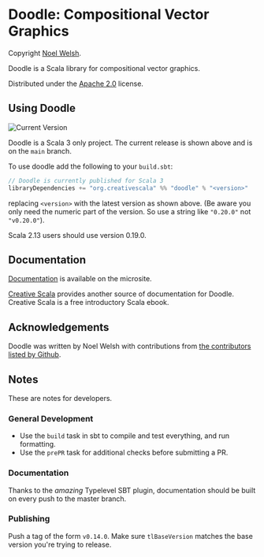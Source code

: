 # Doodle: Compositional Vector Graphics

Copyright [Noel Welsh](http://noelwelsh.com).

Doodle is a Scala library for compositional vector graphics.

Distributed under the [Apache 2.0](http://www.apache.org/licenses/LICENSE-2.0.txt) license.


## Using Doodle

![Current Version](https://img.shields.io/maven-central/v/org.creativescala/doodle_3)

Doodle is a Scala 3 only project. The current release is shown above and is on the `main` branch.

To use doodle add the following to your `build.sbt`:

~~~ scala
// Doodle is currently published for Scala 3
libraryDependencies += "org.creativescala" %% "doodle" % "<version>"
~~~

replacing `<version>` with the latest version as shown above. (Be aware you only need the numeric part of the version. So use a string like `"0.20.0"` not `"v0.20.0"`).

Scala 2.13 users should use version 0.19.0.


## Documentation

[Documentation](https://creativescala.github.io/doodle/) is available on the microsite.

[Creative Scala][creativescala] provides another source of documentation for Doodle. Creative Scala is a free introductory Scala ebook. 

[creativescala]: http://creativescala.org/

## Acknowledgements

Doodle was written by Noel Welsh with contributions from [the contributors listed by Github][github-contributors].

[github-contributors]: https://github.com/creativescala/doodle/graphs/contributors


## Notes

These are notes for developers.

### General Development

- Use the `build` task in sbt to compile and test everything, and run formatting.
- Use the `prePR` task for additional checks before submitting a PR.


### Documentation

Thanks to the *amazing* Typelevel SBT plugin, documentation should be built on every push to the master branch.

### Publishing

Push a tag of the form `v0.14.0`. Make sure `tlBaseVersion` matches the base version you're trying to release.
